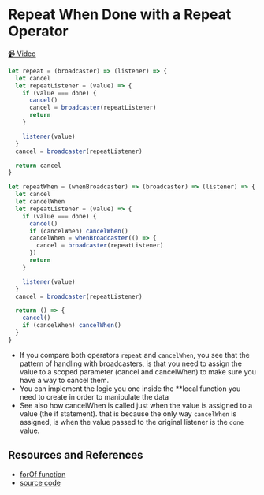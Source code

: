 # Repeat When Done with a Repeat Operator

[📹 Video](https://egghead.io/lessons/egghead-repeat-when-done-with-a-repeat-operator)

```javascript
let repeat = (broadcaster) => (listener) => {
  let cancel
  let repeatListener = (value) => {
    if (value === done) {
      cancel()
      cancel = broadcaster(repeatListener)
      return
    }

    listener(value)
  }
  cancel = broadcaster(repeatListener)

  return cancel
}

let repeatWhen = (whenBroadcaster) => (broadcaster) => (listener) => {
  let cancel
  let cancelWhen
  let repeatListener = (value) => {
    if (value === done) {
      cancel()
      if (cancelWhen) cancelWhen()
      cancelWhen = whenBroadcaster(() => {
        cancel = broadcaster(repeatListener)
      })
      return
    }

    listener(value)
  }
  cancel = broadcaster(repeatListener)

  return () => {
    cancel()
    if (cancelWhen) cancelWhen()
  }
}
```

- If you compare both operators `repeat` and `cancelWhen`, you see that the pattern of handling with broadcasters, is that you need to assign the value to a scoped parameter (cancel and cancelWhen) to make sure you have a way to cancel them.
- You can implement the logic you one inside the \*\*local function you need to create in order to manipulate the data
- See also how cancelWhen is called just when the value is assigned to a value (the if statement). that is because the only way `cancelWhen` is assigned, is when the value passed to the original listener is the `done` value.

## Resources and References

- [forOf function](https://egghead.io/lessons/egghead-pass-an-array-to-a-callback-with-a-forof-function)
- [source code](https://github.com/johnlindquist/crafting-functions/blob/repeat-when/src/index.js)
